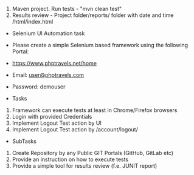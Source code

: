 1) Maven project. Run tests - "mvn clean test"
2) Results review - Project folder/reports/ folder with date and time /html/index.html

- Selenium UI Automation task
- Please create a simple Selenium based framework using the following Portal:
- https://www.phptravels.net/home
- Email:​ user@phptravels.com
- Password:​ demouser
  
- Tasks
1. Framework can execute tests at least in Chrome/Firefox browsers
2. Login with provided Credentials
3. Implement Logout Test action by UI
4. Implement Logout Test action by /account/logout/
- SubTasks
1. Create Repository by any Public GIT Portals (GitHub, GitLab etc)
2. Provide an instruction on how to execute tests
3. Provide a simple tool for results review (f.e. JUNIT report)
